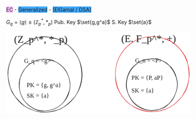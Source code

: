 
<span style="background:#fdbfff">EC</span> - <span style="background:#40a9ff">Generalized</span> - <span style="background:#40a9ff">(ElGamal / DSA)</span>

$G_q=\langle g\rangle\leq(\mathbb{Z}_p^*, *_p)$
Pub. Key $\set{g,g^a}$
S. Key $\set{a}$

<svg version="1.1" xmlns="http://www.w3.org/2000/svg" viewBox="0 0 1005.1799780272745 450.1111111111105" width="1005.1799780272745" height="450.1111111111105">
  <!-- svg-source:excalidraw -->
  
  <defs>
    <style class="style-fonts">
      @font-face {
        font-family: "Virgil";
        src: url("https://excalidraw.com/Virgil.woff2");
      }
      @font-face {
        font-family: "Cascadia";
        src: url("https://excalidraw.com/Cascadia.woff2");
      }
      @font-face {
        font-family: "Assistant";
        src: url("https://excalidraw.com/Assistant-Regular.woff2");
      }
    </style>
    
  </defs>
  <rect x="0" y="0" width="1005.1799780272745" height="450.1111111111105" fill="#ffffff"></rect><g stroke-linecap="round" transform="translate(10 30.285204706383126) rotate(0 200.93834850662824 204.9129532023637)"><path d="M250.59 6.39 C267.93 7.5, 285 19.04, 300.7 28.17 C316.4 37.3, 331.88 47.97, 344.78 61.17 C357.69 74.36, 369.63 91.21, 378.16 107.33 C386.68 123.46, 392.17 140.02, 395.93 157.91 C399.7 175.8, 401.51 196.29, 400.75 214.66 C399.99 233.03, 396.79 250.76, 391.4 268.13 C386 285.51, 378.55 303.62, 368.37 318.92 C358.2 334.23, 344.16 347.82, 330.37 359.95 C316.59 372.08, 301.99 383.95, 285.67 391.7 C269.35 399.44, 250.38 403.49, 232.46 406.42 C214.54 409.35, 195.96 411.28, 178.14 409.26 C160.33 407.25, 142.21 401.27, 125.56 394.34 C108.9 387.41, 92.38 378.88, 78.2 367.68 C64.02 356.49, 51.35 342.23, 40.49 327.17 C29.63 312.1, 19.63 294.66, 13.03 277.3 C6.43 259.93, 2.56 241.16, 0.91 222.98 C-0.74 204.79, -0.22 186.07, 3.13 168.19 C6.48 150.31, 12.91 132.45, 21.02 115.69 C29.13 98.93, 39.77 81.37, 51.81 67.65 C63.85 53.92, 78.34 42.97, 93.27 33.33 C108.19 23.7, 124.07 15.42, 141.36 9.83 C158.66 4.24, 176.64 -0.3, 197.06 -0.19 C217.48 -0.08, 250.59 7.31, 263.9 10.5 C277.2 13.69, 277.77 15.58, 276.89 18.93 M174.68 1.19 C191.26 -4.28, 211.54 -0.42, 229.34 2.13 C247.15 4.68, 265.18 9.22, 281.53 16.49 C297.88 23.76, 313.43 33.97, 327.43 45.76 C341.44 57.55, 354.98 72.11, 365.57 87.22 C376.16 102.33, 384.76 119.09, 390.98 136.42 C397.2 153.74, 401.59 172.55, 402.9 191.18 C404.21 209.81, 402.81 229.87, 398.84 248.18 C394.88 266.49, 387.8 284.75, 379.12 301.05 C370.43 317.35, 358.96 332.86, 346.75 345.98 C334.54 359.1, 321.07 370.36, 305.84 379.78 C290.61 389.19, 273.1 397.55, 255.35 402.45 C237.59 407.36, 217.44 409.31, 199.3 409.19 C181.15 409.07, 163.59 406.56, 146.46 401.76 C129.33 396.96, 111.81 390.18, 96.52 380.37 C81.23 370.56, 67.3 356.7, 54.72 342.91 C42.13 329.12, 29.33 314.07, 21.01 297.62 C12.7 281.17, 8.45 262.25, 4.84 244.21 C1.23 226.18, -1.72 207.28, -0.64 189.4 C0.44 171.51, 4.8 154.3, 11.32 136.89 C17.85 119.48, 27.78 100.03, 38.51 84.92 C49.25 69.81, 61.75 57.78, 75.75 46.21 C89.74 34.64, 106.11 22.94, 122.48 15.51 C138.84 8.09, 165.24 3.41, 173.94 1.67 C182.65 -0.07, 174.34 1.93, 174.7 5.08" stroke="#1e1e1e" stroke-width="2" fill="none"></path></g><g transform="translate(42.680083053825456 12.620294947558648) rotate(0 180.83024932758963 34.667385401693)"><text x="0" y="48.589807379012896" font-family="Virgil, Segoe UI Emoji" font-size="55.46781664270878px" fill="#1e1e1e" text-anchor="start" style="white-space: pre;" direction="ltr" dominant-baseline="alphabetic">(Z_p^*, *_p)</text></g><g stroke-linecap="round" transform="translate(70.50231592397358 151.12095225224078) rotate(0 138.22791886280152 140.96209747766997)"><path d="M167.58 2.89 C181.71 3.96, 196.49 12.97, 209.24 21.01 C221.99 29.04, 234.46 39.55, 244.05 51.1 C253.65 62.66, 261.29 76.06, 266.82 90.34 C272.35 104.62, 276.52 121.44, 277.25 136.79 C277.97 152.15, 275.61 168.04, 271.18 182.47 C266.76 196.89, 259.73 211.01, 250.7 223.34 C241.66 235.68, 229.41 247.7, 216.97 256.47 C204.52 265.24, 190.3 271.72, 176.02 275.96 C161.75 280.21, 146.12 282.55, 131.34 281.93 C116.55 281.32, 101.24 278.06, 87.3 272.26 C73.35 266.47, 59.04 257.1, 47.66 247.17 C36.27 237.24, 26.4 225.73, 18.99 212.66 C11.57 199.59, 6.16 183.76, 3.17 168.76 C0.18 153.75, -0.96 137.65, 1.03 122.61 C3.03 107.58, 8.36 92.15, 15.14 78.55 C21.91 64.95, 31.26 51.68, 41.7 41.03 C52.13 30.38, 64.47 21.29, 77.75 14.67 C91.03 8.05, 105.47 3.14, 121.39 1.32 C137.3 -0.49, 163.86 2.57, 173.23 3.79 C182.6 5.01, 178.2 6.06, 177.6 8.64 M183.34 9.39 C197.52 12.22, 211.28 21.24, 223.07 30.26 C234.87 39.28, 245.91 50.57, 254.12 63.53 C262.34 76.49, 268.57 92.94, 272.35 108.02 C276.13 123.11, 278.32 139.16, 276.78 154.04 C275.25 168.91, 269.33 183.55, 263.13 197.28 C256.94 211, 249.78 224.95, 239.62 236.37 C229.45 247.8, 215.61 258.66, 202.14 265.85 C188.66 273.04, 173.52 276.94, 158.77 279.52 C144.02 282.09, 128.39 283.83, 113.63 281.3 C98.87 278.77, 83.13 271.81, 70.2 264.32 C57.26 256.83, 45.88 247.8, 36.03 236.36 C26.19 224.91, 16.84 209.55, 11.11 195.65 C5.38 181.75, 2.56 168.22, 1.67 152.96 C0.77 137.71, 1.96 118.97, 5.72 104.13 C9.48 89.29, 16.37 76.36, 24.25 63.94 C32.13 51.51, 41.37 38.8, 53.02 29.57 C64.66 20.33, 79.76 13.42, 94.1 8.53 C108.44 3.64, 124.12 0.13, 139.04 0.23 C153.97 0.34, 176.4 7.53, 183.64 9.17 C190.87 10.81, 182.96 7.85, 182.44 10.1" stroke="#1e1e1e" stroke-width="2" fill="none"></path></g><g transform="translate(97.6939641309416 143.1839899314615) rotate(0 88.04469895191494 20.50337052433983)"><text x="0" y="28.737524126914707" font-family="Virgil, Segoe UI Emoji" font-size="32.805392838943725px" fill="#1e1e1e" text-anchor="start" style="white-space: pre;" direction="ltr" dominant-baseline="alphabetic">G_q = &lt;g&gt;</text></g><g transform="translate(111.76992358683151 273.872235076469) rotate(0 113.64309283922 20.503370524339825)"><text x="0" y="28.737524126914707" font-family="Virgil, Segoe UI Emoji" font-size="32.805392838943725px" fill="#1e1e1e" text-anchor="start" style="white-space: pre;" direction="ltr" dominant-baseline="alphabetic">PK = {g, g^a}</text></g><g stroke-linecap="round" transform="translate(593.303281014018 27.66490975882448) rotate(0 200.93834850662824 204.9129532023637)"><path d="M287.61 20.21 C304.62 24.95, 319.99 38.41, 333.7 50.75 C347.41 63.1, 360.08 78.79, 369.87 94.28 C379.65 109.77, 386.94 126.41, 392.41 143.71 C397.88 161.01, 402.2 179.48, 402.67 198.08 C403.15 216.68, 399.86 237.32, 395.23 255.29 C390.61 273.27, 383.65 290.14, 374.94 305.9 C366.22 321.67, 355.83 336.8, 342.93 349.87 C330.04 362.93, 313.35 375.25, 297.58 384.31 C281.8 393.37, 265.83 399.92, 248.28 404.24 C230.74 408.56, 210.61 410.77, 192.31 410.2 C174.02 409.64, 155.56 406.47, 138.53 400.85 C121.5 395.22, 105.15 386.7, 90.12 376.44 C75.09 366.18, 60.15 353.18, 48.35 339.28 C36.55 325.37, 26.74 309.73, 19.3 293.01 C11.85 276.28, 6.61 257.23, 3.68 238.92 C0.75 220.6, -0.18 201.48, 1.72 183.13 C3.61 164.77, 8.37 145.77, 15.05 128.77 C21.73 111.78, 30.87 95.64, 41.81 81.17 C52.75 66.71, 66.29 53.11, 80.67 41.99 C95.05 30.86, 111.44 21.18, 128.07 14.43 C144.69 7.68, 162.52 3.36, 180.41 1.52 C198.31 -0.33, 215.42 -0.72, 235.43 3.38 C255.43 7.48, 288.12 20.45, 300.45 26.11 C312.78 31.77, 311.28 34.2, 309.43 37.34 M270.25 12.45 C287.87 15.44, 305.47 27.04, 320.18 37.77 C334.9 48.49, 347.31 62.41, 358.54 76.78 C369.77 91.14, 380.83 106.66, 387.55 123.98 C394.28 141.29, 396.81 162.29, 398.89 180.67 C400.96 199.04, 402.33 216.01, 400.02 234.25 C397.71 252.49, 392.57 273.16, 385.03 290.09 C377.49 307.02, 366.53 321.97, 354.78 335.84 C343.03 349.72, 329.16 363, 314.53 373.32 C299.9 383.65, 283.95 391.9, 267.01 397.8 C250.07 403.7, 230.93 407.7, 212.87 408.74 C194.81 409.78, 176.59 408.06, 158.63 404.01 C140.67 399.97, 121.33 392.81, 105.1 384.48 C88.86 376.15, 74.31 366.61, 61.24 354.03 C48.16 341.46, 35.93 324.84, 26.63 309.02 C17.32 293.2, 9.71 277.01, 5.4 259.11 C1.09 241.21, 0.31 220.09, 0.76 201.62 C1.21 183.14, 3.11 165.8, 8.08 148.26 C13.04 130.72, 20.82 112.31, 30.54 96.39 C40.27 80.47, 53.2 65.03, 66.42 52.75 C79.65 40.47, 93.89 30.81, 109.88 22.72 C125.88 14.62, 144.76 7.82, 162.38 4.15 C180.01 0.49, 197.85 -0.72, 215.64 0.75 C233.42 2.22, 260.15 10.23, 269.08 12.98 C278.01 15.72, 270.28 14, 269.21 17.22" stroke="#e03131" stroke-width="2" fill="none"></path></g><g transform="translate(625.9833640678435 10) rotate(0 181.2461790295954 34.667385401693)"><text x="0" y="48.589807379012896" font-family="Virgil, Segoe UI Emoji" font-size="55.46781664270878px" fill="#1e1e1e" text-anchor="start" style="white-space: pre;" direction="ltr" dominant-baseline="alphabetic">(E. F_p^*, +)</text></g><g stroke-linecap="round" transform="translate(653.8055969379911 148.50065730468214) rotate(0 138.22791886280152 140.96209747766997)"><path d="M133.16 1.03 C147.22 -1.72, 163.16 1.69, 177.58 5.78 C191.99 9.87, 207.55 16.5, 219.65 25.57 C231.75 34.64, 241.77 47.65, 250.18 60.17 C258.59 72.7, 265.65 86.32, 270.11 100.7 C274.57 115.07, 277.62 131.07, 276.92 146.41 C276.22 161.76, 271.35 178.44, 265.91 192.75 C260.46 207.06, 253.91 220.62, 244.25 232.28 C234.59 243.94, 221.07 254.79, 207.96 262.72 C194.86 270.66, 180.12 276.77, 165.64 279.9 C151.16 283.04, 135.88 283.53, 121.07 281.54 C106.26 279.54, 90.2 274.61, 76.78 267.93 C63.36 261.24, 50.86 252.29, 40.54 241.43 C30.22 230.58, 21.34 216.65, 14.85 202.79 C8.36 188.94, 3.45 173.46, 1.59 158.29 C-0.27 143.11, 0.61 126.53, 3.68 111.73 C6.75 96.92, 12.38 82.37, 20.01 69.44 C27.64 56.51, 38.1 44.07, 49.46 34.17 C60.82 24.27, 73.77 15.65, 88.16 10.05 C102.56 4.45, 127.16 1.71, 135.82 0.55 C144.47 -0.61, 139.85 0.92, 140.08 3.07 M133.88 1.15 C147.87 -1.6, 163.26 0.55, 177.43 4.77 C191.61 8.98, 206.42 17.5, 218.95 26.46 C231.48 35.42, 243.89 46.13, 252.6 58.51 C261.3 70.89, 267 86.17, 271.18 100.75 C275.37 115.33, 278.68 130.44, 277.7 146.01 C276.73 161.58, 271.01 179.88, 265.32 194.16 C259.64 208.44, 252.97 220.09, 243.61 231.69 C234.24 243.29, 222.16 255.92, 209.12 263.78 C196.08 271.64, 180.21 276.08, 165.37 278.85 C150.52 281.62, 134.65 282.49, 120.07 280.4 C105.49 278.31, 91.13 273.15, 77.87 266.31 C64.62 259.48, 51.08 250.23, 40.54 239.38 C29.99 228.53, 21.41 215.03, 14.59 201.21 C7.78 187.38, 1.7 171.24, -0.36 156.43 C-2.42 141.62, -0.91 127.1, 2.22 112.34 C5.35 97.58, 10.78 80.9, 18.41 67.87 C26.03 54.83, 36.15 44.04, 47.98 34.14 C59.81 24.24, 75.17 13.99, 89.37 8.46 C103.57 2.94, 125.86 1.94, 133.19 1 C140.53 0.07, 133.14 0.81, 133.38 2.88" stroke="#1e1e1e" stroke-width="2" fill="none"></path></g><g transform="translate(701.6063065302546 140.56369498390285) rotate(0 89.37299849335477 20.50337052433983)"><text x="0" y="28.737524126914707" font-family="Virgil, Segoe UI Emoji" font-size="32.805392838943725px" fill="#1e1e1e" text-anchor="start" style="white-space: pre;" direction="ltr" dominant-baseline="alphabetic">G_n = &lt;P&gt;</text></g><g transform="translate(681.6773147004078 234.15562963537894) rotate(0 109.96978299637954 20.50337052433983)"><text x="0" y="28.737524126914707" font-family="Virgil, Segoe UI Emoji" font-size="32.805392838943725px" fill="#1e1e1e" text-anchor="start" style="white-space: pre;" direction="ltr" dominant-baseline="alphabetic">PK = {P, aP}</text></g><g transform="translate(681.1804873164724 305.2568914146474) rotate(0 75.00772546568032 20.503370524339825)"><text x="0" y="28.737524126914707" font-family="Virgil, Segoe UI Emoji" font-size="32.805392838943725px" fill="#1e1e1e" text-anchor="start" style="white-space: pre;" direction="ltr" dominant-baseline="alphabetic">SK = {a}</text></g><g transform="translate(111.2665931887575 332.0486712155313) rotate(0 75.00772546568044 20.503370524339825)"><text x="0" y="28.737524126914707" font-family="Virgil, Segoe UI Emoji" font-size="32.805392838943725px" fill="#1e1e1e" text-anchor="start" style="white-space: pre;" direction="ltr" dominant-baseline="alphabetic">SK = {a}</text></g></svg>



